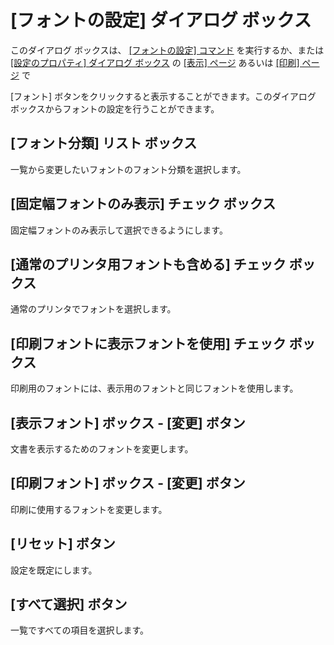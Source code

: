 # \[フォントの設定\] ダイアログ ボックス

このダイアログ ボックスは、 [\[フォントの設定\] コマンド](../../../cmd/view/font) を実行するか、または
[\[設定のプロパティ\] ダイアログ ボックス](../index) の [\[表示\] ページ](../display/index) あるいは [\[印刷\] ページ](../print/index) で

\[フォント\] ボタンをクリックすると表示することができます。このダイアログ
ボックスからフォントの設定を行うことができます。

## \[フォント分類\] リスト ボックス

一覧から変更したいフォントのフォント分類を選択します。

## \[固定幅フォントのみ表示\] チェック ボックス

固定幅フォントのみ表示して選択できるようにします。

## \[通常のプリンタ用フォントも含める\] チェック ボックス

通常のプリンタでフォントを選択します。

## \[印刷フォントに表示フォントを使用\] チェック ボックス

印刷用のフォントには、表示用のフォントと同じフォントを使用します。

## \[表示フォント\] ボックス \- \[変更\] ボタン

文書を表示するためのフォントを変更します。

## \[印刷フォント\] ボックス \- \[変更\] ボタン

印刷に使用するフォントを変更します。

## \[リセット\] ボタン

設定を既定にします。

## \[すべて選択\] ボタン

一覧ですべての項目を選択します。


